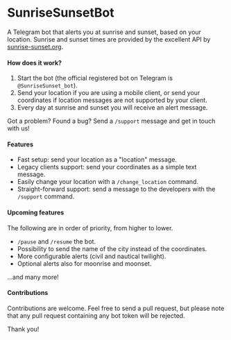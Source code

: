# SunriseSunsetBot
A Telegram bot that alerts you at sunrise and sunset, based on your location. Sunrise and sunset times are provided by the excellent API by [sunrise-sunset.org](http://sunrise-sunset.org).

#### How does it work?
1. Start the bot (the official registered bot on Telegram is `@SunriseSunset_bot`).
2. Send your location if you are using a mobile client, or send your coordinates if location messages are not supported by your client.
3. Every day at sunrise and sunset you will receive an alert message.

Got a problem? Found a bug? Send a `/support` message and get in touch with us!

#### Features
* Fast setup: send your location as a "location" message.
* Legacy clients support: send your coordinates as a simple text message.
* Easily change your location with a `/change_location` command.
* Straight-forward support: send a message to the developers with the `/support` command.

#### Upcoming features
The following are in order of priority, from higher to lower.
* `/pause` and `/resume` the bot.
* Possibility to send the name of the city instead of the coordinates.
* More configurable alerts (civil and nautical twilight).
* Optional alerts also for moonrise and moonset.

...and many more!

#### Contributions
Contributions are welcome. Feel free to send a pull request, but please note that any pull request containing any bot token will be rejected.

Thank you!